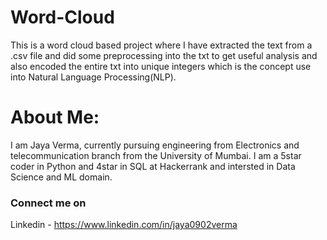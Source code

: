 # Word-Cloud
This is a word cloud based project where I have extracted the text from a .csv file and did some preprocessing into the txt to get useful analysis and also encoded the entire txt into unique integers which is the concept use into Natural Language Processing(NLP).

# About Me:
I am Jaya Verma, currently pursuing engineering from Electronics and telecommunication branch from the University of Mumbai.
I am a 5star coder in Python and 4star in SQL at Hackerrank and intersted in Data Science and ML domain.

### Connect me on 
Linkedin - https://www.linkedin.com/in/jaya0902verma

